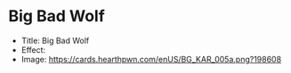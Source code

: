 # Big Bad Wolf
- Title:  Big Bad Wolf
- Effect:  
- Image:  https://cards.hearthpwn.com/enUS/BG_KAR_005a.png?198608
